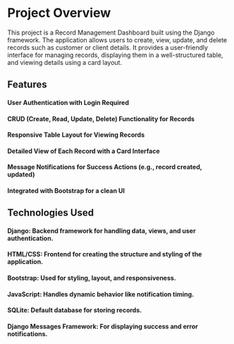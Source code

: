 # Project Overview
This project is a Record Management Dashboard built using the Django framework. The application allows users to create, view, update, and delete records such as customer or client details. It provides a user-friendly interface for managing records, displaying them in a well-structured table, and viewing details using a card layout.

## Features
#### User Authentication with Login Required
#### CRUD (Create, Read, Update, Delete) Functionality for Records
#### Responsive Table Layout for Viewing Records
#### Detailed View of Each Record with a Card Interface
#### Message Notifications for Success Actions (e.g., record created, updated)
#### Integrated with Bootstrap for a clean UI
## Technologies Used
#### Django: Backend framework for handling data, views, and user authentication.
#### HTML/CSS: Frontend for creating the structure and styling of the application.
#### Bootstrap: Used for styling, layout, and responsiveness.
#### JavaScript: Handles dynamic behavior like notification timing.
#### SQLite: Default database for storing records.
#### Django Messages Framework: For displaying success and error notifications.
